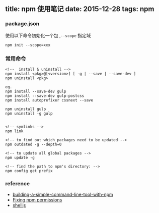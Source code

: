 title: npm 使用笔记
date: 2015-12-28
tags: npm
---


### package.json

使用以下命令初始化一个包 ,`--scope` 指定域


```
npm init --scope=xxx
```

### 常用命令


```
<!--  install & uninstall -->
npm install <pkg>@[<version>] [ -g | --save | --save-dev ]
npm uninstall <pkg>

eg.
npm install --save-dev gulp
npm install --save-dev gulp-postcss
npm install autoprefixer cssnext --save

npm uninstall gulp
npm uninstall -g gulp


<!-- symlinks -->
npm link

<!-- to find out which packages need to be updated -->
npm outdated -g --depth=0

<!-- to update all global packages -->
npm update -g

<!-- find the path to npm's directory: -->
npm config get prefix

```


### reference

- [building-a-simple-command-line-tool-with-npm][1]
- [Fixing npm permissions][3]
- [shelljs][2]


[1]:http://blog.npmjs.org/post/118810260230/building-a-simple-command-line-tool-with-npm "npm cmd"
[2]:https://www.npmjs.com/package/shelljs "shelljs"
[3]:https://docs.npmjs.com/getting-started/fixing-npm-permissions "permition fix"


<!-- sudo chown -R $(whoami) $(npm config get prefix)/{lib/node_modules,bin,share} -->

